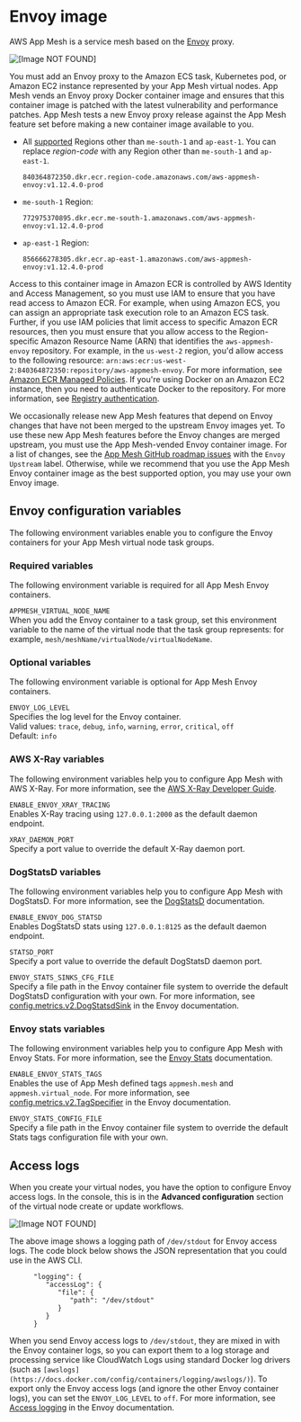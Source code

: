 # Envoy image<a name="envoy"></a>

AWS App Mesh is a service mesh based on the [Envoy](https://www.envoyproxy.io/) proxy\.

![\[Image NOT FOUND\]](http://docs.aws.amazon.com/app-mesh/latest/userguide/images/proxy.png)

You must add an Envoy proxy to the Amazon ECS task, Kubernetes pod, or Amazon EC2 instance represented by your App Mesh virtual nodes\. App Mesh vends an Envoy proxy Docker container image and ensures that this container image is patched with the latest vulnerability and performance patches\. App Mesh tests a new Envoy proxy release against the App Mesh feature set before making a new container image available to you\.
+ All [supported](https://docs.aws.amazon.com/general/latest/gr/appmesh.html) Regions other than `me-south-1` and `ap-east-1`\. You can replace *region\-code* with any Region other than `me-south-1` and `ap-east-1`\. 

  ```
  840364872350.dkr.ecr.region-code.amazonaws.com/aws-appmesh-envoy:v1.12.4.0-prod
  ```
+ `me-south-1` Region:

  ```
  772975370895.dkr.ecr.me-south-1.amazonaws.com/aws-appmesh-envoy:v1.12.4.0-prod
  ```
+ `ap-east-1` Region:

  ```
  856666278305.dkr.ecr.ap-east-1.amazonaws.com/aws-appmesh-envoy:v1.12.4.0-prod
  ```

Access to this container image in Amazon ECR is controlled by AWS Identity and Access Management, so you must use IAM to ensure that you have read access to Amazon ECR\. For example, when using Amazon ECS, you can assign an appropriate task execution role to an Amazon ECS task\. Further, if you use IAM policies that limit access to specific Amazon ECR resources, then you must ensure that you allow access to the Region\-specific Amazon Resource Name \(ARN\) that identifies the `aws-appmesh-envoy` repository\. For example, in the `us-west-2` region, you'd allow access to the following resource: `arn:aws:ecr:us-west-2:840364872350:repository/aws-appmesh-envoy`\. For more information, see [Amazon ECR Managed Policies](https://docs.aws.amazon.com/AmazonECR/latest/userguide/ecr_managed_policies.html)\. If you're using Docker on an Amazon EC2 instance, then you need to authenticate Docker to the repository\. For more information, see [Registry authentication](https://docs.aws.amazon.com/AmazonECR/latest/userguide/Registries.html#registry_auth)\.

We occasionally release new App Mesh features that depend on Envoy changes that have not been merged to the upstream Envoy images yet\. To use these new App Mesh features before the Envoy changes are merged upstream, you must use the App Mesh\-vended Envoy container image\. For a list of changes, see the [App Mesh GitHub roadmap issues](https://github.com/aws/aws-app-mesh-roadmap/labels/Envoy%20Upstream) with the `Envoy Upstream` label\. Otherwise, while we recommend that you use the App Mesh Envoy container image as the best supported option, you may use your own Envoy image\.

## Envoy configuration variables<a name="envoy-config"></a>

The following environment variables enable you to configure the Envoy containers for your App Mesh virtual node task groups\.

### Required variables<a name="envoy-required-config"></a>

The following environment variable is required for all App Mesh Envoy containers\.

`APPMESH_VIRTUAL_NODE_NAME`  
When you add the Envoy container to a task group, set this environment variable to the name of the virtual node that the task group represents: for example, `mesh/meshName/virtualNode/virtualNodeName`\.

### Optional variables<a name="envoy-optional-config"></a>

The following environment variable is optional for App Mesh Envoy containers\.

`ENVOY_LOG_LEVEL`  
Specifies the log level for the Envoy container\.  
Valid values: `trace`, `debug`, `info`, `warning`, `error`, `critical`, `off`  
Default: `info`

### AWS X\-Ray variables<a name="envoy-xray-config"></a>

The following environment variables help you to configure App Mesh with AWS X\-Ray\. For more information, see the [AWS X\-Ray Developer Guide](https://docs.aws.amazon.com/xray/latest/devguide/)\.

`ENABLE_ENVOY_XRAY_TRACING`  
Enables X\-Ray tracing using `127.0.0.1:2000` as the default daemon endpoint\.

`XRAY_DAEMON_PORT`  
Specify a port value to override the default X\-Ray daemon port\.

### DogStatsD variables<a name="envoy-dogstatsd-config"></a>

The following environment variables help you to configure App Mesh with DogStatsD\. For more information, see the [DogStatsD](https://docs.datadoghq.com/developers/dogstatsd/) documentation\.

`ENABLE_ENVOY_DOG_STATSD`  
Enables DogStatsD stats using `127.0.0.1:8125` as the default daemon endpoint\.

`STATSD_PORT`  
Specify a port value to override the default DogStatsD daemon port\.

`ENVOY_STATS_SINKS_CFG_FILE`  
Specify a file path in the Envoy container file system to override the default DogStatsD configuration with your own\. For more information, see [config\.metrics\.v2\.DogStatsdSink](https://www.envoyproxy.io/docs/envoy/latest/api-v2/config/metrics/v2/stats.proto#envoy-api-msg-config-metrics-v2-dogstatsdsink) in the Envoy documentation\.

### Envoy stats variables<a name="envoy-stats-config"></a>

The following environment variables help you to configure App Mesh with Envoy Stats\. For more information, see the [Envoy Stats](https://www.envoyproxy.io/docs/envoy/v1.6.0/api-v2/config/metrics/v2/stats.proto) documentation\.

`ENABLE_ENVOY_STATS_TAGS`  
Enables the use of App Mesh defined tags `appmesh.mesh` and `appmesh.virtual_node`\. For more information, see [config\.metrics\.v2\.TagSpecifier](https://www.envoyproxy.io/docs/envoy/v1.6.0/api-v2/config/metrics/v2/stats.proto#envoy-api-msg-config-metrics-v2-tagspecifier) in the Envoy documentation\.

`ENVOY_STATS_CONFIG_FILE`  
Specify a file path in the Envoy container file system to override the default Stats tags configuration file with your own\.

## Access logs<a name="envoy-logs"></a>

When you create your virtual nodes, you have the option to configure Envoy access logs\. In the console, this is in the **Advanced configuration** section of the virtual node create or update workflows\.

![\[Image NOT FOUND\]](http://docs.aws.amazon.com/app-mesh/latest/userguide/images/logging.png)

The above image shows a logging path of `/dev/stdout` for Envoy access logs\. The code block below shows the JSON representation that you could use in the AWS CLI\.

```
      "logging": { 
         "accessLog": { 
            "file": { 
               "path": "/dev/stdout"
            }
         }
      }
```

When you send Envoy access logs to `/dev/stdout`, they are mixed in with the Envoy container logs, so you can export them to a log storage and processing service like CloudWatch Logs using standard Docker log drivers \(such as `[awslogs](https://docs.docker.com/config/containers/logging/awslogs/)`\)\. To export only the Envoy access logs \(and ignore the other Envoy container logs\), you can set the `ENVOY_LOG_LEVEL` to `off`\. For more information, see [Access logging](https://www.envoyproxy.io/docs/envoy/latest/configuration/observability/access_log/access_log.html) in the Envoy documentation\.

